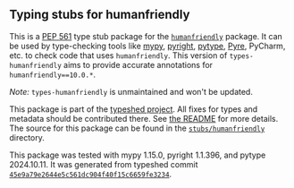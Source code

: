 ## Typing stubs for humanfriendly

This is a [PEP 561](https://peps.python.org/pep-0561/)
type stub package for the [`humanfriendly`](https://github.com/xolox/python-humanfriendly) package.
It can be used by type-checking tools like
[mypy](https://github.com/python/mypy/),
[pyright](https://github.com/microsoft/pyright),
[pytype](https://github.com/google/pytype/),
[Pyre](https://pyre-check.org/),
PyCharm, etc. to check code that uses `humanfriendly`. This version of
`types-humanfriendly` aims to provide accurate annotations for
`humanfriendly==10.0.*`.

*Note:* `types-humanfriendly` is unmaintained and won't be updated.


This package is part of the [typeshed project](https://github.com/python/typeshed).
All fixes for types and metadata should be contributed there.
See [the README](https://github.com/python/typeshed/blob/main/README.md)
for more details. The source for this package can be found in the
[`stubs/humanfriendly`](https://github.com/python/typeshed/tree/main/stubs/humanfriendly)
directory.

This package was tested with
mypy 1.15.0,
pyright 1.1.396,
and pytype 2024.10.11.
It was generated from typeshed commit
[`45e9a79e2644e5c561dc904f40f15c6659fe3234`](https://github.com/python/typeshed/commit/45e9a79e2644e5c561dc904f40f15c6659fe3234).